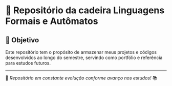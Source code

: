 # 🚀 Repositório da cadeira Linguagens Formais e Autômatos

## 🎯 Objetivo

Este repositório tem o propósito de armazenar meus projetos e códigos desenvolvidos ao longo do semestre, servindo como portfólio e referência para estudos futuros.

---

📌 _Repositório em constante evolução conforme avanço nos estudos!_ 📚
